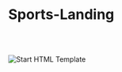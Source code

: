 <h1><strong>Sports-Landing</strong></h1> <br><h2></h2>

<p>
	<img src="https://i.ibb.co/N96fR6k/24.png" alt="Start HTML Template">
</p>


